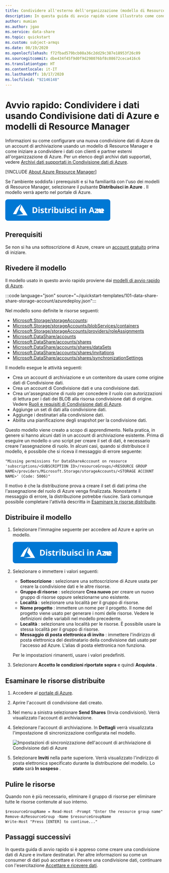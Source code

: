 ```yaml
---
title: Condividere all'esterno dell'organizzazione (modello di Resource Manager) - Avvio rapido su Condivisione dati di Azure
description: In questa guida di avvio rapido viene illustrato come condividere dati con clienti e partner usando Condivisione dati di Azure e un modello di Resource Manager.
author: mumian
ms.author: jgao
ms.service: data-share
ms.topic: quickstart
ms.custom: subject-armqs
ms.date: 08/19/2020
ms.openlocfilehash: f72fbad579bcb08a36c2dd29c387e18953f26c09
ms.sourcegitcommit: dbe434f45f9d0f9d298076bf8c08672ceca416c6
ms.translationtype: HT
ms.contentlocale: it-IT
ms.lasthandoff: 10/17/2020
ms.locfileid: "92146148"
---
```

# <a name="quickstart-share-data-using-azure-data-share-and-resource-manager-templates"></a>Avvio rapido: Condividere i dati usando Condivisione dati di Azure e modelli di Resource Manager

Informazioni su come configurare una nuova condivisione dati di Azure da un account di archiviazione usando un modello di Resource Manager e come iniziare a condividere i dati con clienti e partner esterni all'organizzazione di Azure. Per un elenco degli archivi dati supportati, vedere [Archivi dati supportati in Condivisione dati di Azure](./supported-data-stores.md).

[!INCLUDE [About Azure Resource Manager](../../includes/resource-manager-quickstart-introduction.md)]

Se l'ambiente soddisfa i prerequisiti e si ha familiarità con l'uso dei modelli di Resource Manager, selezionare il pulsante **Distribuisci in Azure** . Il modello verrà aperto nel portale di Azure.

[![Distribuzione in Azure](../media/template-deployments/deploy-to-azure.svg)](https://portal.azure.com/#create/Microsoft.Template/uri/https%3A%2F%2Fraw.githubusercontent.com%2FAzure%2Fazure-quickstart-templates%2Fmaster%2F101-data-share-share-storage-account%2Fazuredeploy.json)

## <a name="prerequisites"></a>Prerequisiti

Se non si ha una sottoscrizione di Azure, creare un [account gratuito](https://azure.microsoft.com/free/) prima di iniziare.

## <a name="review-the-template"></a>Rivedere il modello

Il modello usato in questo avvio rapido proviene dai [modelli di avvio rapido di Azure](https://azure.microsoft.com/resources/templates/101-data-share-share-storage-account/).

:::code language="json" source="~/quickstart-templates/101-data-share-share-storage-account/azuredeploy.json":::

Nel modello sono definite le risorse seguenti:

* [Microsoft.Storage/storageAccounts](/azure/templates/microsoft.storage/storageaccounts):
* [Microsoft.Storage/storageAccounts/blobServices/containers](/azure/templates/microsoft.storage/storageaccounts/blobservices/containers)
* [Microsoft.Storage/storageAccounts/providers/roleAssignments](/azure/templates/microsoft.authorization/roleassignments)
* [Microsoft.DataShare/accounts](/rest/api/datashare/accounts/create)
* [Microsoft.DataShare/accounts/shares](/rest/api/datashare/shares/create)
* [Microsoft.DataShare/accounts/shares/dataSets](/rest/api/datashare/datasets/create)
* [Microsoft.DataShare/accounts/shares/invitations](/rest/api/datashare/invitations/create)
* [Microsoft.DataShare/accounts/shares/synchronizationSettings](/rest/api/datashare/synchronizationsettings/create)

Il modello esegue le attività seguenti:

* Crea un account di archiviazione e un contenitore da usare come origine dati di Condivisione dati.
* Crea un account di Condivisione dati e una condivisione dati.
* Crea un'assegnazione di ruolo per concedere il ruolo con autorizzazioni di lettura per i dati dei BLOB alla risorsa condivisione dati di origine. Vedere [Ruoli e requisiti di Condivisione dati di Azure](./concepts-roles-permissions.md).
* Aggiunge un set di dati alla condivisione dati.
* Aggiunge i destinatari alla condivisione dati.
* Abilita una pianificazione degli snapshot per la condivisione dati.

Questo modello viene creato a scopo di apprendimento. Nella pratica, in genere si hanno alcuni dati in un account di archiviazione esistente. Prima di eseguire un modello o uno script per creare il set di dati, è necessario creare l'assegnazione di ruolo. In alcuni casi, quando si distribuisce il modello, è possibile che si riceva il messaggio di errore seguente:

```error message
"Missing permissions for DataShareAcccount on resource 'subscriptions/<SUBSCRIPTION ID>/resourceGroups/<RESOURCE GROUP NAME>/providers/Microsoft.Storage/storageAccounts/<STORAGE ACCOUNT NAME>' (Code: 5006)"
```

Il motivo è che la distribuzione prova a creare il set di dati prima che l'assegnazione del ruolo di Azure venga finalizzata. Nonostante il messaggio di errore, la distribuzione potrebbe riuscire.  Sarà comunque possibile completare l'attività descritta in [Esaminare le risorse distribuite](#review-deployed-resources).

## <a name="deploy-the-template"></a>Distribuire il modello

1. Selezionare l'immagine seguente per accedere ad Azure e aprire un modello.

    [![Distribuzione in Azure](../media/template-deployments/deploy-to-azure.svg)](https://portal.azure.com/#create/Microsoft.Template/uri/https%3A%2F%2Fraw.githubusercontent.com%2FAzure%2Fazure-quickstart-templates%2Fmaster%2F101-data-share-share-storage-account%2Fazuredeploy.json)
1. Selezionare o immettere i valori seguenti:

    * **Sottoscrizione** : selezionare una sottoscrizione di Azure usata per creare la condivisione dati e le altre risorse.
    * **Gruppo di risorse** : selezionare **Crea nuovo** per creare un nuovo gruppo di risorse oppure selezionarne uno esistente.
    * **Località** : selezionare una località per il gruppo di risorse.
    * **Nome progetto** : immettere un nome per il progetto.  Il nome del progetto viene usato per generare i nomi delle risorse.  Vedere le definizioni delle variabili nel modello precedente.
    * **Località** : selezionare una località per le risorse.  È possibile usare la stessa località per il gruppo di risorse.
    * **Messaggio di posta elettronica di invito** : immettere l'indirizzo di posta elettronica del destinatario della condivisione dati usato per l'accesso ad Azure.  L'alias di posta elettronica non funziona.

    Per le impostazioni rimanenti, usare i valori predefiniti.
1. Selezionare **Accetto le condizioni riportate sopra** e quindi **Acquista** .

## <a name="review-deployed-resources"></a>Esaminare le risorse distribuite

1. Accedere al [portale di Azure](https://portal.azure.com).
1. Aprire l'account di condivisione dati creato.
1. Nel menu a sinistra selezionare **Send Shares** (Invia condivisioni).  Verrà visualizzato l'account di archiviazione.
1. Selezionare l'account di archiviazione.  In **Dettagli** verrà visualizzata l'impostazione di sincronizzazione configurata nel modello.

    ![Impostazioni di sincronizzazione dell'account di archiviazione di Condivisione dati di Azure](./media/share-your-data-arm/azure-data-share-storage-account-synchronization-settings.png)
1. Selezionare **Inviti** nella parte superiore. Verrà visualizzato l'indirizzo di posta elettronica specificato durante la distribuzione del modello. Lo **stato** sarà **In sospeso** .

## <a name="clean-up-resources"></a>Pulire le risorse

Quando non è più necessario, eliminare il gruppo di risorse per eliminare tutte le risorse contenute al suo interno.

```azurepowershell-interactive
$resourceGroupName = Read-Host -Prompt "Enter the resource group name"
Remove-AzResourceGroup -Name $resourceGroupName
Write-Host "Press [ENTER] to continue..."
```

## <a name="next-steps"></a>Passaggi successivi

In questa guida di avvio rapido si è appreso come creare una condivisione dati di Azure e invitare destinatari. Per altre informazioni su come un consumer di dati può accettare e ricevere una condivisione dati, continuare con l'esercitazione [Accettare e ricevere dati](subscribe-to-data-share.md).
